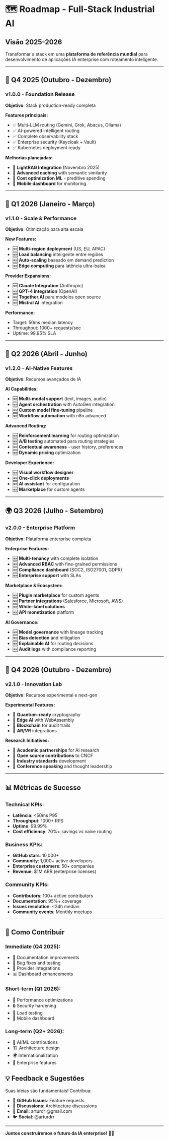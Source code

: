 # 🗺️ Roadmap - Full-Stack Industrial AI

## Visão 2025-2026

Transformar a stack em uma **plataforma de referência mundial** para desenvolvimento de aplicações IA enterprise com roteamento inteligente.

---

## 🎯 **Q4 2025 (Outubro - Dezembro)**

### **v1.0.0 - Foundation Release** 
**Objetivo**: Stack production-ready completa

**Features principais:**
- ✅ Multi-LLM routing (Gemini, Grok, Abacus, Ollama)
- ✅ AI-powered intelligent routing
- ✅ Complete observability stack
- ✅ Enterprise security (Keycloak + Vault)
- ✅ Kubernetes deployment ready

**Melhorias planejadas:**
- 🔄 **LightRAG Integration** (Novembro 2025)
- 🔄 **Advanced caching** with semantic similarity
- 🔄 **Cost optimization ML** - preditive spending
- 🔄 **Mobile dashboard** for monitoring

---

## 🚀 **Q1 2026 (Janeiro - Março)**

### **v1.1.0 - Scale & Performance**
**Objetivo**: Otimização para alta escala

**New Features:**
- 🆕 **Multi-region deployment** (US, EU, APAC)
- 🆕 **Load balancing** inteligente entre regiões  
- 🆕 **Auto-scaling** baseado em demand prediction
- 🆕 **Edge computing** para latência ultra-baixa

**Provider Expansions:**
- 🆕 **Claude Integration** (Anthropic)
- 🆕 **GPT-4 Integration** (OpenAI)
- 🆕 **Together.AI** para modelos open source
- 🆕 **Mistral AI** integration

**Performance:**
- Target: 50ms median latency
- Throughput: 1000+ requests/sec
- Uptime: 99.95% SLA

---

## 🧠 **Q2 2026 (Abril - Junho)**

### **v1.2.0 - AI-Native Features**
**Objetivo**: Recursos avançados de IA

**AI Capabilities:**
- 🆕 **Multi-modal support** (text, images, audio)
- 🆕 **Agent orchestration** with AutoGen integration
- 🆕 **Custom model fine-tuning** pipeline
- 🆕 **Workflow automation** with n8n advanced

**Advanced Routing:**
- 🆕 **Reinforcement learning** for routing optimization
- 🆕 **A/B testing** automated para routing strategies
- 🆕 **Contextual awareness** - user history, preferences
- 🆕 **Dynamic pricing** optimization

**Developer Experience:**
- 🆕 **Visual workflow designer**
- 🆕 **One-click deployments** 
- 🆕 **AI assistant** for configuration
- 🆕 **Marketplace** for custom agents

---

## 🌍 **Q3 2026 (Julho - Setembro)**

### **v2.0.0 - Enterprise Platform**
**Objetivo**: Plataforma enterprise completa

**Enterprise Features:**
- 🆕 **Multi-tenancy** with complete isolation
- 🆕 **Advanced RBAC** with fine-grained permissions
- 🆕 **Compliance dashboard** (SOC2, ISO27001, GDPR)
- 🆕 **Enterprise support** with SLAs

**Marketplace & Ecosystem:**
- 🆕 **Plugin marketplace** for custom agents
- 🆕 **Partner integrations** (Salesforce, Microsoft, AWS)
- 🆕 **White-label solutions**
- 🆕 **API monetization** platform

**AI Governance:**
- 🆕 **Model governance** with lineage tracking  
- 🆕 **Bias detection** and mitigation
- 🆕 **Explainable AI** for routing decisions
- 🆕 **Audit logs** with compliance reporting

---

## 🚀 **Q4 2026 (Outubro - Dezembro)**

### **v2.1.0 - Innovation Lab**
**Objetivo**: Recursos experimental e next-gen

**Experimental Features:**
- 🔬 **Quantum-ready** cryptography
- 🔬 **Edge AI** with WebAssembly
- 🔬 **Blockchain** for audit trails
- 🔬 **AR/VR** integrations

**Research Initiatives:**
- 🔬 **Academic partnerships** for AI research
- 🔬 **Open source contributions** to CNCF
- 🔬 **Industry standards** development
- 🔬 **Conference speaking** and thought leadership

---

## 📊 **Métricas de Sucesso**

### **Technical KPIs:**
- **Latência**: <50ms P95
- **Throughput**: 1000+ RPS
- **Uptime**: 99.99%
- **Cost efficiency**: 70%+ savings vs naive routing

### **Business KPIs:**
- **GitHub stars**: 10,000+ 
- **Community**: 1,000+ active developers
- **Enterprise customers**: 50+ companies
- **Revenue**: $1M ARR (enterprise licenses)

### **Community KPIs:**
- **Contributors**: 100+ active contributors
- **Documentation**: 95%+ coverage
- **Issues resolution**: <24h median
- **Community events**: Monthly meetups

---

## 🤝 **Como Contribuir**

### **Immediate (Q4 2025):**
- 📝 Documentation improvements
- 🐛 Bug fixes and testing
- 🔧 Provider integrations
- 📊 Dashboard enhancements

### **Short-term (Q1 2026):**
- 🚀 Performance optimizations  
- 🔒 Security hardening
- 🧪 Load testing
- 📱 Mobile dashboard

### **Long-term (Q2+ 2026):**
- 🧠 AI/ML contributions
- 🏗️ Architecture design
- 🌍 Internationalization
- 💼 Enterprise features

## 💡 **Feedback e Sugestões**

Suas ideias são fundamentais! Contribua:
- 🐙 **GitHub Issues**: Feature requests
- 💬 **Discussions**: Architecture discussions  
- 📧 **Email**: arturdr @gmail.com
- 🐦 **Social**: @arturdrr

---

**Juntos construiremos o futuro da IA enterprise!** 🚀✨